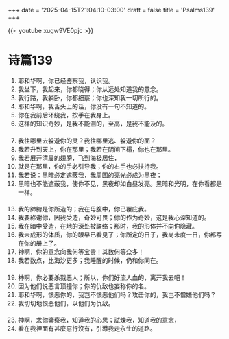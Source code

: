 +++
date = '2025-04-15T21:04:10-03:00'
draft = false
title = 'Psalms139'
+++

{{< youtube xugw9VE0pjc >}}

# 诗篇139
1. 耶和华啊，你已经鉴察我，认识我。
2. 我坐下，我起来，你都晓得；你从远处知道我的意念。
3. 我行路，我躺卧，你都细察；你也深知我一切所行的。
4. 耶和华啊，我舌头上的话，你没有一句不知道的。
5. 你在我前后环绕我，按手在我身上。
6. 这样的知识奇妙，是我不能测的，至高，是我不能及的。
####
7. 我往哪里去躲避你的灵？我往哪里逃、躲避你的面？
8. 我若升到天上，你在那里；我若在阴间下榻，你也在那里。
9. 我若展开清晨的翅膀，飞到海极居住，
10. 就是在那里，你的手必引导我；你的右手也必扶持我。
11. 我若说：黑暗必定遮蔽我，我周围的亮光必成为黑夜；
12. 黑暗也不能遮蔽我，使你不见，黑夜却如白昼发亮。黑暗和光明，在你看都是一样。
####
13. 我的肺腑是你所造的；我在母腹中，你已覆庇我。
14. 我要称谢你，因我受造，奇妙可畏；你的作为奇妙，这是我心深知道的。
15. 我在暗中受造，在地的深处被联络；那时，我的形体并不向你隐藏。
16. 我未成形的体质，你的眼早已看见了；你所定的日子，我尚未度一日，你都写在你的册上了。
17. 神啊，你的意念向我何等宝贵！其数何等众多！
18. 我若数点，比海沙更多；我睡醒的时候，仍和你同在。
####
19. 神啊，你必要杀戮恶人；所以，你们好流人血的，离开我去吧！
20. 因为他们说恶言顶撞你；你的仇敌也妄称你的名。
21. 耶和华啊，恨恶你的，我岂不恨恶他们吗？攻击你的，我岂不憎嫌他们吗？
22. 我切切地恨恶他们，以他们为仇敌。
####
23. 神啊，求你鑒察我，知道我的心思；試煉我，知道我的意念， 
24. 看在我裡面有甚麼惡行沒有，引導我走永生的道路。